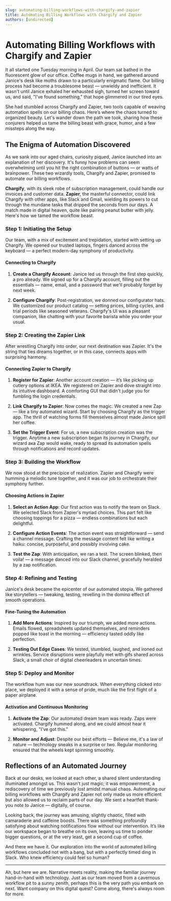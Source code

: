```yaml
---
slug: automating-billing-workflows-with-chargify-and-zapier
title: Automating Billing Workflows with Chargify and Zapier
authors: [undirected]
---
```



# Automating Billing Workflows with Chargify and Zapier

It all started one Tuesday morning in April. Our team sat bathed in the fluorescent glow of our office. Coffee mugs in hand, we gathered around Janice's desk like moths drawn to a particularly enigmatic flame. Our billing process had become a troublesome beast — unwieldy and inefficient. It wasn't until Janice exhaled her exhausted sigh, turned her screen toward us, and said, "I've found something," that hope glimmered in our tired eyes. 

She had stumbled across Chargify and Zapier, two tools capable of weaving automation spells on our billing chaos. Here’s where the chaos turned to organized beauty. Let's wander down the path we took, sharing how these conjurers helped us tame the billing beast with grace, humor, and a few missteps along the way.

## The Enigma of Automation Discovered

As we sank into our aged chairs, curiosity piqued, Janice launched into an explanation of her discovery. It's funny how problems can seem overwhelming until you hit the right combination of buttons — or watts of brainpower. These two wizardly tools, Chargify and Zapier, promised to automate our billing workflows. 

**Chargify**, with its sleek robe of subscription management, could handle our invoices and customer data. **Zapier**, the masterful connector, could link Chargify with other apps, like Slack and Gmail, wielding its powers to cut through the mundane tasks that dripped the seconds from our days. A match made in digital heaven, quite like pairing peanut butter with jelly. Here's how we tamed the workflow beast.

### Step 1: Initiating the Setup

Our team, with a mix of excitement and trepidation, started with setting up Chargify. We opened our trusted laptops, fingers danced across the keyboard — a perfect modern-day symphony of productivity.

#### Connecting to Chargify

1. **Create a Chargify Account**: Janice led us through the first step quickly, a pro already. We signed up for a Chargify account, filling out the essentials — name, email, and a password that we'll probably forget by next week.
   
2. **Configure Chargify**: Post-registration, we donned our configurator hats. We customized our product catalog — setting prices, billing cycles, and trial periods like seasoned veterans. Chargify's UI was a pleasant companion, like chatting with your favorite barista while you order your usual.

### Step 2: Creating the Zapier Link

After wrestling Chargify into order, our next destination was Zapier. It's the string that ties dreams together, or in this case, connects apps with surprising harmony.

#### Connecting Zapier to Chargify

1. **Register for Zapier**: Another account creation — it’s like picking up cutlery options at IKEA. We registered on Zapier and dove straight into its intuitive dashboard. A comforting GUI that didn't judge you for fumbling the login credentials.

2. **Link Chargify to Zapier**: Now comes the magic. We created a new Zap — like a tiny automated wizard. Start by choosing Chargify as the trigger app. The thrill of watching forms fill themselves almost made Janice spill her coffee.

3. **Set the Trigger Event**: For us, a new subscription creation was the trigger. Anytime a new subscription began its journey in Chargify, our wizard ака Zap would wake, ready to spread its automation spells through notifications and record updates.

### Step 3: Building the Workflow

We now stood at the precipice of realization. Zapier and Chargify were humming a melodic tune together, and it was our job to orchestrate their symphony further.

#### Choosing Actions in Zapier

1. **Select an Action App**: Our first action was to notify the team on Slack. We selected Slack from Zapier's myriad choices. This part felt like choosing toppings for a pizza — endless combinations but each delightful.

2. **Configure Action Events**: The action event was straightforward — send a channel message. Crafting the message content felt like writing a haiku: concise, purposeful, and possibly involving cake.

3. **Test the Zap**: With anticipation, we ran a test. The screen blinked, then voila! — a message danced into our Slack channel, gracefully heralded by a zap notification.

### Step 4: Refining and Testing

Janice's desk became the epicenter of our automated utopia. We gathered like storytellers — tweaking, testing, revelling in the domino effect of smooth operations.

#### Fine-Tuning the Automation

1. **Add More Actions**: Inspired by our triumph, we added more actions. Emails flowed, spreadsheets updated themselves, and reminders popped like toast in the morning — efficiency tasted oddly like perfection.

2. **Testing Out Edge Cases**: We tested, stumbled, laughed, and ironed out wrinkles. Service disruptions were playfully met with gifs shared across Slack, a small choir of digital cheerleaders in uncertain times.

### Step 5: Deploy and Monitor

The workflow hum was our new soundtrack. When everything clicked into place, we deployed it with a sense of pride, much like the first flight of a paper airplane.

#### Activation and Continuous Monitoring

1. **Activate the Zap**: Our automated dream team was ready. Zaps were activated. Chargify hummed along, and we could almost hear it whispering, "I've got this."

2. **Monitor and Adjust**: Despite our best efforts — Believe me, it's a law of nature — technology sneaks in a surprise or two. Regular monitoring ensured that the wheels kept spinning smoothly.

## Reflections of an Automated Journey

Back at our desks, we looked at each other, a shared silent understanding illuminated amongst us. This wasn't just magic; it was empowerment, a rediscovery of time we previously lost amidst manual chaos. Automating our billing workflows with Chargify and Zapier not only made us more efficient but also allowed us to reclaim parts of our day. We sent a heartfelt thank-you note to Janice — digitally, of course.

Looking back, the journey was amusing, slightly chaotic, filled with camaraderie and caffeine boosts. There was something profoundly satisfying about watching notifications flow without our intervention. It’s like our workspace began to breathe on its own, leaving us time to ponder bigger questions, or at the very least, get a second cup of coffee.

And there we have it. Our exploration into the world of automated billing workflows concluded not with a bang, but with a perfectly timed ding in Slack. Who knew efficiency could feel so human?

--- 

Ah, but here we are. Narrative meets reality, making the familiar journey hand-in-hand with technology. Just as our team moved from a cavernous workflow pit to a sunny zenith, perhaps this is the very path you embark on next. Want company on this digital quest? Come along, there's always room for more.